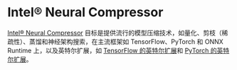 # Intel® Neural Compressor

[Intel® Neural Compressor](https://intel.github.io/neural-compressor/latest/index.html) 目标是提供流行的模型压缩技术，如量化、剪枝（稀疏性）、蒸馏和神经架构搜索，在主流框架如 TensorFlow、PyTorch 和 ONNX Runtime 上，以及英特尔扩展，如 [TensorFlow 的英特尔扩展](https://github.com/intel/intel-extension-for-tensorflow)和 [PyTorch 的英特尔扩展](https://github.com/intel/intel-extension-for-pytorch)。